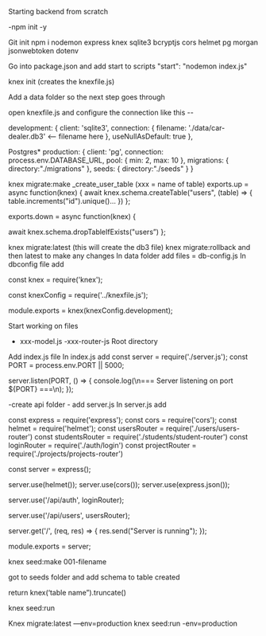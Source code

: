 Starting backend from scratch

-npm init -y

Git init
npm i nodemon express knex sqlite3 bcryptjs cors helmet pg morgan jsonwebtoken dotenv

Go into package.json and add start to scripts "start": "nodemon index.js"

knex init (creates the knexfile.js)

Add a data folder so the next step goes through

open knexfile.js and configure the connection like this --

development: { client: 'sqlite3', connection: { filename: './data/car-dealer.db3' <—— filename here }, useNullAsDefault: true },

Postgres\* production: { client: 'pg', connection: process.env.DATABASE_URL, pool: { min: 2, max: 10 }, migrations: { directory:"./migrations" }, seeds: { directory:"./seeds" } }

knex migrate:make \_create_user_table (xxx = name of table)
exports.up = async function(knex) { await knex.schema.createTable("users", (table) => { table.increments("id").unique()… }) };

exports.down = async function(knex) {

await knex.schema.dropTableIfExists("users”)
};

knex migrate:latest (this will create the db3 file)
knex migrate:rollback and then latest to make any changes
In data folder add files = db-config.js In dbconfig file add

const knex = require('knex');

const knexConfig = require('../knexfile.js');

module.exports = knex(knexConfig.development);

Start working on files

- xxx-model.js
  -xxx-router-js
  Root directory

Add index.js file
In index.js add const server = require('./server.js');
const PORT = process.env.PORT || 5000;

server.listen(PORT, () => { console.log(\n=== Server listening on port ${PORT} ===\n); });

-create api folder - add server.js In server.js add

const express = require('express'); const cors = require('cors'); const helmet = require('helmet'); const usersRouter = require('./users/users-router') const studentsRouter = require('./students/student-router') const loginRouter = require('./auth/login') const projectRouter = require('./projects/projects-router')

const server = express();

server.use(helmet()); server.use(cors()); server.use(express.json());

server.use('/api/auth', loginRouter);

server.use('/api/users', usersRouter);

server.get('/', (req, res) => { res.send("Server is running"); });

module.exports = server;

knex seed:make 001-filename

got to seeds folder and add schema to table created

return knex(‘table name”).truncate()

knex seed:run

Knex migrate:latest —env=production knex seed:run -env=production
